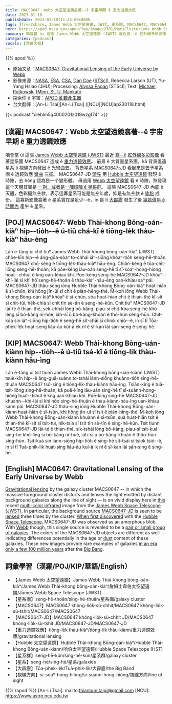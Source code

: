 ```yaml
---
title: MACS0647：Webb 太空望遠鏡翕著--ê 宇宙早期 ê 重力透鏡效應
date: 2023-01-18
publishdate: 2023-01-18T11:45:00+0800
tags: [free2share, James Webb 太空望遠鏡, JWST, 星系團, MACS0647, MACS0647-JD, 重力透鏡效應, Hubble 太空望遠鏡, 星系群, 星系, 大霹靂, 視線方向]
hero: https://apod.nasa.gov/apod/fap/image/2301/MacsClusterLens_Webb_960.jpg
summary: 咱會當 ùi 這張 James Webb 太空望遠鏡 (JWST) 最近翕--ê 紅外線多彩影像看著星系團 MACS0647 造成 ê 重力透鏡效應。
categories: [podcast]
vocals: [草莓大福]
---
```


{{% apod %}}

- 原始文章：[MACS0647: Gravitational Lensing of the Early Universe by Webb](https://apod.nasa.gov/apod/ap230118.html)
- 影像來源：[NASA](https://www.nasa.gov/), [ESA](https://esa.int/), [CSA](https://www.asc-csa.gc.ca/eng/), [Dan Coe](https://www.stsci.edu/~dcoe/Home.html) ([STScI](https://www.stsci.edu/)), Rebecca Larson (UT), Yu-Yang Hsiao (JHU); Processing: [Alyssa Pagan](https://illuminateduniverse.org/author/spacebean1701/) (STScI); Text: [Michael Rutkowski](https://cset.mnsu.edu/departments/physics-and-astronomy/faculty-and-staff/michael-rutkowski/) ([Minn. St. U. Mankato](https://cset.mnsu.edu/departments/physics-and-astronomy/)
- 探索你 ê 宇宙：[APOD 亂數產生器](http://apod.nasa.gov/apod/random_apod.html)
- 台文翻譯：[An-Li Tsai][An-Li Tsai] ([NCU][NCU]ap230118.html)

{{< podcast "cleblm5q4000201z019wzgf74" >}}

## [漢羅] MACS0647：Webb 太空望遠鏡翕著--ê 宇宙早期 ê 重力透鏡效應
咱會當 ùi 這張 [James Webb 太空望遠鏡 (JWST)][James Webb Space Telescope (JWST)] 最近 [翕--ê][this] [紅外線多彩影像][multi-color infrared] 看著星系團 MACS0647 造成 ê [重力透鏡效應][Gravitational lensing]。
前景 ê 大質量星系團，kā 背景遙遠星系 tī 視線方向發出 ê 光彎曲去。
背景星系 [MACS0647-JD][MACS0647-JD] 看起來是去予星系團 ê 透鏡效應 [彎曲][lensed] 三擺。
MACS0647-JD [頭先][When first discovered] 用 [Hubble 太空望遠鏡][Hubble Space Telescope] 發現 ê 時陣，去 hŏng 認為是一个變形體。
毋過用 [Webb 太空望遠鏡][Webb] 看 ê 時陣，煞發現這个天體其實是 [一對、或者是一陣細陣 ê 星系群][pair or small group of galaxies]。
這張 MACS0647-JD 內底 ê 天體，色彩攏無仝款，表示這寡星系可能是無仝年歲，抑是有無仝款 ê [塗粉][dust] 成份。
這寡新影像翕著 ê 星系實在是足少--ê，in 是 tī [大霹靂][Big Bang] 發生了後 [幾若億年 ê 時間內][in an era only a few 100 million years] 產生 ê 星系。

## [POJ] MACS0647: Webb Thài-khong Bōng-oán-kiàⁿ hip--tio̍h--ê ú-tiū chá-kî ê tiōng-le̍k thàu-kiàⁿ hāu-èng
Lán ē-tàng ùi chit tiuⁿ James Webb Thài-khong bōng-oán-kiàⁿ (JWST) chòe-kīn hip--ê âng-gōa-sòaⁿ to-chhái iáⁿ-siōng khòaⁿ-tio̍h seng-hē-thoân MACS0647 chō-sêng ê tiōng-le̍k-thàu-kiàⁿ hāu-èng.
Chiân-kéng ê tōa-chit-liōng seng-hē-thoân, kā pōe-kéng iâu-oán seng-hē tī sī-sòaⁿ-hong-hiòng hoat--chhut ê kng oan-khiau khì.
Pōe-kéng seng-hē MACS0647-JD khòaⁿ--khí-lâi sī khì hô͘ seng-hē-thoân ê thàu-kiàⁿ-hāu-èng oan-khiau saⁿ pái.
MACS0647-JD thâu-seng iōng Hubble Thài-khong Bōng-oán-kiàⁿ hoat-hiān ê sî-chūn, khì hŏng jīn-ûi sī chit ê  piàn-hêng-thé.
M̄-koh iōng Webb Thài-khong Bōng-oán-kiàⁿ khòaⁿ ê sî-chūn, sòa hoat-hiān chit ê thian-thé kî-si̍t sī chi̍t-tùi, he̍k-chiá sī chi̍t tīn sè-tīn ê seng-hē-kûn.
Chit tiuⁿ MACS0647-JD lāi-té ê thian-thé, sek-chhái lóng bô-kâng, piau-sī chit-kóa seng-hē khó-lêng sī bô-kâng nî-hòe, ia̍h-sī ū bô-kâng-khoán ê thô͘-hún sêng-hūn.
Chit-kóa sin iáⁿ-siōng hip-tio̍h ê seng-hē si̍t-chāi sī chiok chió--ê, in sī tī Tōa-phek-le̍k hoat-seng liáu-āu kúi-ā ek nî ê sî-kan lāi sán-seng ê seng-hē.


## [KIP] MACS0647: Webb Thài-khong Bōng-uán-kiànn hip--tio̍h--ê ú-tiū tsá-kî ê tiōng-li̍k thàu-kiànn hāu-ìng
Lán ē-tàng uì tsit tiunn James Webb Thài-khong bōng-uán-kiànn (JWST) tsuè-kīn hip--ê âng-guā-suànn to-tshái iánn-siōng khuànn-tio̍h sing-hē-thuân MACS0647 tsō-sîng ê tiōng-li̍k-thàu-kiànn hāu-ìng.
Tsiân-kíng ê tuā-tsit-liōng sing-hē-thuân, kā puē-kíng iâu-uán sing-hē tī sī-suànn-hong-hiòng huat--tshut ê kng uan-khiau khì.
Puē-kíng sing-hē MACS0647-JD khuànn--khí-lâi sī khì hôo sing-hē-thuân ê thàu-kiànn-hāu-ìng uan-khiau sann pái.
MACS0647-JD thâu-sing iōng Hubble Thài-khong Bōng-uán-kiànn huat-hiān ê sî-tsūn, khì hŏng jīn-uî sī tsit ê  piàn-hîng-thé.
M̄-koh iōng Webb Thài-khong Bōng-uán-kiànn khuànn ê sî-tsūn, suà huat-hiān tsit ê thian-thé kî-si̍t sī tsi̍t-tuì, hi̍k-tsiá sī tsi̍t tīn sè-tīn ê sing-hē-kûn.
Tsit tiunn MACS0647-JD lāi-té ê thian-thé, sik-tshái lóng bô-kâng, piau-sī tsit-kuá sing-hē khó-lîng sī bô-kâng nî-huè, ia̍h-sī ū bô-kâng-khuán ê thôo-hún sîng-hūn.
Tsit-kuá sin iánn-siōng hip-tio̍h ê sing-hē si̍t-tsāi sī tsiok tsió--ê, in sī tī Tuā-phik-li̍k huat-sing liáu-āu kuí-ā ik nî ê sî-kan lāi sán-sing ê sing-hē.

## [English] MAC0647: Gravitational Lensing of the Early Universe by Webb

[Gravitational lensing][Gravitational lensing] by the galaxy cluster MACS0647 -- in which the massive foreground cluster distorts and lenses the light emitted by distant background galaxies along the line of sight — is on vivid display here in [this][this] recent [multi-color infrared][multi-color infrared] image from the [James Webb Space Telescope (JWST)][James Webb Space Telescope (JWST)].
In particular, the background source [MACS0647-JD][MACS0647-JD] is seen to be [lensed][lensed] three times by the cluster.
[When first discovered][When first discovered] with the [Hubble Space Telescope][Hubble Space Telescope], MACS0647-JD was observed as an amorphous blob.
With [Webb][Webb] though, this single source is revealed to be a [pair or small group of galaxies][pair or small group of galaxies].
The colors of the MACS0647-JD objects are different as well -- indicating differences potentially in the age or [dust][dust] content of these galaxies.
These new images provide rare examples of galaxies [in an era only a few 100 million years][in an era only a few 100 million years] after the [Big Bang][Big Bang].


## 詞彙學習（漢羅/POJ/KIP/華語/English）
- 【James Webb 太空望遠鏡】James Webb Thài-khong bōng-oán-kiàⁿ/James Webb Thài-khong bōng-oán-kiàⁿ/詹姆士韋伯太空望遠鏡/James Webb Space Telescope (JWST)
- 【星系團】seng-hē-thoân/sing-hē-thuân/星系團/galaxy cluster
- 【MACS0647】MACS0647 khòng-lio̍k-sù-chhit/MACS0647 khòng-lio̍k-sù-tshit/MACS0647/MACS0647
- 【MACS0647-JD】MACS0647 khòng-lio̍k-sù-chhit JD/MACS0647 khòng-lio̍k-sù-tshit JD/MACS0647-JD/MACS0647-JD
- 【重力透鏡效應】tiōng-le̍k thàu-kiàⁿ/tiōng-li̍k thàu-kiànn/重力透鏡效應/gravitational lensing
- 【Hubble 太空望遠鏡】Hubble Thài-khong Bōng-oán-kiàⁿ/Hubble Thài-khong Bōng-uán-kiànn/哈伯太空望遠鏡/Hubble Space Telescope (HST)
- 【星系群】seng-hē-kûn/sing-hē-kûn/星系群/galaxy cluster
- 【星系】seng-hē/sing-hē/星系/galaxies
- 【大霹靂】Tōa-phek-le̍k/Tuā-phik-li̍k/大霹靂/the Big Band
- 【視線方向】sī-sòaⁿ-hong-hiòng/sī-suànn-hong-hiòng/視線方向/line of sight


{{% /apod %}}
[An-Li Tsai]: mailto:thianbun.taigi@gmail.com
[NCU]: https://www.astro.ncu.edu.tw

[copyright]: https://apod.nasa.gov/apod/fap/lib/about_apod.html#srapply
[License]: https://creativecommons.org/licenses/by/2.0/

[Gravitational lensing]:https://hubblesite.org/contents/articles/gravitational-lensing
[this]:https://webbtelescope.org/contents/media/images/01GG5S9PYP35JM2JMF1G9Z75SR
[multi-color infrared]:https://jwst-docs.stsci.edu/jwst-near-infrared-camera/nircam-instrumentation/nircam-filters
[James Webb Space Telescope (JWST)]:https://webbtelescope.org/home
[MACS0647-JD]:https://en.wikipedia.org/wiki/MACS0647-JD
[lensed]:https://apod.nasa.gov/apod/ap220705.html
[When first discovered]:https://www.nasa.gov/mission_pages/hubble/science/distance-record.html
[Hubble Space Telescope]:https://apod.nasa.gov/apod/ap090525.html
[Webb]:https://webb.nasa.gov/
[pair or small group of galaxies]:https://blogs.nasa.gov/webb/2022/10/26/webb-offers-never-before-seen-details-of-early-universe/
[dust]:https://astronomy.swin.edu.au/cosmos/d/Dust+Grain
[in an era only a few 100 million years]:https://astronomy.com/magazine/news/2021/01/the-beginning-to-the-end-of-the-universe-the-first-stars-are-born
[Big Bang]:https://en.wikipedia.org/wiki/Big_Bang
